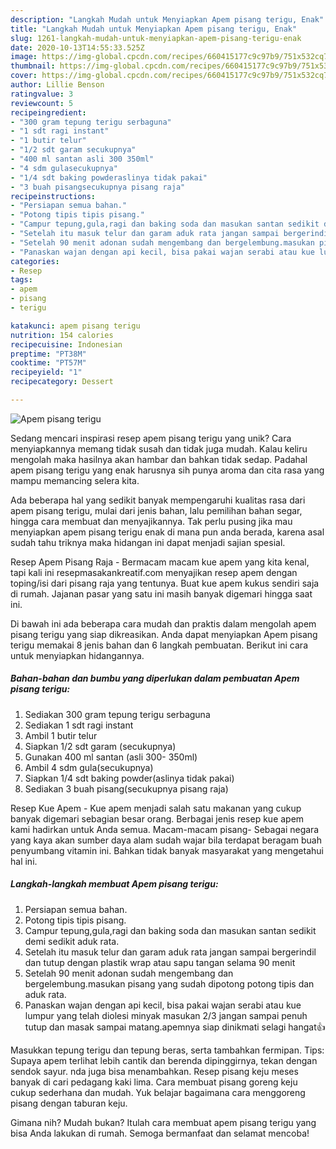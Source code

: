```yaml
---
description: "Langkah Mudah untuk Menyiapkan Apem pisang terigu, Enak"
title: "Langkah Mudah untuk Menyiapkan Apem pisang terigu, Enak"
slug: 1261-langkah-mudah-untuk-menyiapkan-apem-pisang-terigu-enak
date: 2020-10-13T14:55:33.525Z
image: https://img-global.cpcdn.com/recipes/660415177c9c97b9/751x532cq70/apem-pisang-terigu-foto-resep-utama.jpg
thumbnail: https://img-global.cpcdn.com/recipes/660415177c9c97b9/751x532cq70/apem-pisang-terigu-foto-resep-utama.jpg
cover: https://img-global.cpcdn.com/recipes/660415177c9c97b9/751x532cq70/apem-pisang-terigu-foto-resep-utama.jpg
author: Lillie Benson
ratingvalue: 3
reviewcount: 5
recipeingredient:
- "300 gram tepung terigu serbaguna"
- "1 sdt ragi instant"
- "1 butir telur"
- "1/2 sdt garam secukupnya"
- "400 ml santan asli 300 350ml"
- "4 sdm gulasecukupnya"
- "1/4 sdt baking powderaslinya tidak pakai"
- "3 buah pisangsecukupnya pisang raja"
recipeinstructions:
- "Persiapan semua bahan."
- "Potong tipis tipis pisang."
- "Campur tepung,gula,ragi dan baking soda dan masukan santan sedikit demi sedikit aduk rata."
- "Setelah itu masuk telur dan garam aduk rata jangan sampai bergerindil dan tutup dengan plastik wrap atau sapu tangan selama 90 menit"
- "Setelah 90 menit adonan sudah mengembang dan bergelembung.masukan pisang yang sudah dipotong potong tipis dan aduk rata."
- "Panaskan wajan dengan api kecil, bisa pakai wajan serabi atau kue lumpur yang telah diolesi minyak masukan 2/3 jangan sampai penuh tutup dan masak sampai matang.apemnya siap dinikmati selagi hangat👍"
categories:
- Resep
tags:
- apem
- pisang
- terigu

katakunci: apem pisang terigu 
nutrition: 154 calories
recipecuisine: Indonesian
preptime: "PT38M"
cooktime: "PT57M"
recipeyield: "1"
recipecategory: Dessert

---
```



![Apem pisang terigu](https://img-global.cpcdn.com/recipes/660415177c9c97b9/751x532cq70/apem-pisang-terigu-foto-resep-utama.jpg)

Sedang mencari inspirasi resep apem pisang terigu yang unik? Cara menyiapkannya memang tidak susah dan tidak juga mudah. Kalau keliru mengolah maka hasilnya akan hambar dan bahkan tidak sedap. Padahal apem pisang terigu yang enak harusnya sih punya aroma dan cita rasa yang mampu memancing selera kita.

Ada beberapa hal yang sedikit banyak mempengaruhi kualitas rasa dari apem pisang terigu, mulai dari jenis bahan, lalu pemilihan bahan segar, hingga cara membuat dan menyajikannya. Tak perlu pusing jika mau menyiapkan apem pisang terigu enak di mana pun anda berada, karena asal sudah tahu triknya maka hidangan ini dapat menjadi sajian spesial.

Resep Apem Pisang Raja - Bermacam macam kue apem yang kita kenal, tapi kali ini resepmasakankreatif.com menyajikan resep apem dengan toping/isi dari pisang raja yang tentunya. Buat kue apem kukus sendiri saja di rumah. Jajanan pasar yang satu ini masih banyak digemari hingga saat ini.


Di bawah ini ada beberapa cara mudah dan praktis dalam mengolah apem pisang terigu yang siap dikreasikan. Anda dapat menyiapkan Apem pisang terigu memakai 8 jenis bahan dan 6 langkah pembuatan. Berikut ini cara untuk menyiapkan hidangannya.

<!--inarticleads1-->

##### Bahan-bahan dan bumbu yang diperlukan dalam pembuatan Apem pisang terigu:

1. Sediakan 300 gram tepung terigu serbaguna
1. Sediakan 1 sdt ragi instant
1. Ambil 1 butir telur
1. Siapkan 1/2 sdt garam (secukupnya)
1. Gunakan 400 ml santan (asli 300- 350ml)
1. Ambil 4 sdm gula(secukupnya)
1. Siapkan 1/4 sdt baking powder(aslinya tidak pakai)
1. Sediakan 3 buah pisang(secukupnya pisang raja)


Resep Kue Apem - Kue apem menjadi salah satu makanan yang cukup banyak digemari sebagian besar orang. Berbagai jenis resep kue apem kami hadirkan untuk Anda semua. Macam-macam pisang- Sebagai negara yang kaya akan sumber daya alam sudah wajar bila terdapat beragam buah penyumbang vitamin ini. Bahkan tidak banyak masyarakat yang mengetahui hal ini. 

<!--inarticleads2-->

##### Langkah-langkah membuat Apem pisang terigu:

1. Persiapan semua bahan.
1. Potong tipis tipis pisang.
1. Campur tepung,gula,ragi dan baking soda dan masukan santan sedikit demi sedikit aduk rata.
1. Setelah itu masuk telur dan garam aduk rata jangan sampai bergerindil dan tutup dengan plastik wrap atau sapu tangan selama 90 menit
1. Setelah 90 menit adonan sudah mengembang dan bergelembung.masukan pisang yang sudah dipotong potong tipis dan aduk rata.
1. Panaskan wajan dengan api kecil, bisa pakai wajan serabi atau kue lumpur yang telah diolesi minyak masukan 2/3 jangan sampai penuh tutup dan masak sampai matang.apemnya siap dinikmati selagi hangat👍


Masukkan tepung terigu dan tepung beras, serta tambahkan fermipan. Tips: Supaya apem terlihat lebih cantik dan berenda dipinggirnya, tekan dengan sendok sayur. nda juga bisa menambahkan. Resep pisang keju meses banyak di cari pedagang kaki lima. Cara membuat pisang goreng keju cukup sederhana dan mudah. Yuk belajar bagaimana cara menggoreng pisang dengan taburan keju. 

Gimana nih? Mudah bukan? Itulah cara membuat apem pisang terigu yang bisa Anda lakukan di rumah. Semoga bermanfaat dan selamat mencoba!
